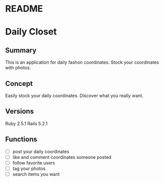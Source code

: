 # README

# Daily Closet

## Summary

This is an application for daily fashon coordinates.
Stock your coordinates with photos.

## Concept

Easily stock your daily coordinates. Discover what you really want.

## Versions

Ruby 2.5.1
Rails 5.2.1

## Functions

- [ ] post your daily coordinates
- [ ] like and comment coordinates someone posted
- [ ] follow favorite users
- [ ] tag your photos
- [ ] search items you want
